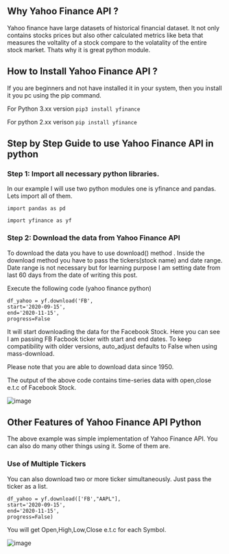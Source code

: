## Why Yahoo Finance API ?
Yahoo finance have large datasets of historical financial dataset. It not only contains stocks prices but also other calculated metrics like beta that measures the voltality of a stock compare to the volatality of the entire stock market. Thats why it is great python module.

## How to Install Yahoo Finance API ?
If you are beginners and not have installed it in your system, then you install it you pc using the pip command.

For Python 3.xx version
```pip3 install yfinance```

For python 2.xx verison
```pip install yfinance```

## Step by Step Guide to use Yahoo Finance API in python

### Step 1: Import all necessary python libraries.

In our example I will use two python modules one is yfinance and pandas. Lets import all of them.

```
import pandas as pd

import yfinance as yf
```

### Step 2: Download the data from Yahoo Finance API
To download the data you have to use download() method . Inside the download method you have to pass the tickers(stock name) and date range. Date range is not necessary but for learning purpose I am setting date from last 60 days from the date of writing this post.

Execute the following code (yahoo finance python)

```
df_yahoo = yf.download('FB',
start='2020-09-15',
end='2020-11-15',
progress=False
```

It will start downloading the data for the Facebook Stock. Here you can see I am passing FB Facbook ticker with start and end dates. To keep compatibility with older versions, auto_adjust defaults to False when using mass-download.

Please note that you are able to download data since 1950.

The output of the above code contains time-series data with open,close e.t.c of Facebook Stock.

![image](https://user-images.githubusercontent.com/100597998/177763854-896deba4-c5f9-494c-9fcb-7da19b41f225.png)

## Other Features of Yahoo Finance API Python
The above example was simple implementation of Yahoo Finance API. You can also do many other things using it. Some of them are.

### Use of Multiple Tickers
You can also download two or more ticker simultaneously. Just pass the ticker as a list.

```
df_yahoo = yf.download(['FB',"AAPL"],
start='2020-09-15',
end='2020-11-15',
progress=False)
```
You will get Open,High,Low,Close e.t.c for each Symbol.

![image](https://user-images.githubusercontent.com/100597998/177763987-b607cda5-9a01-4c68-914a-8294fd1a2465.png)
